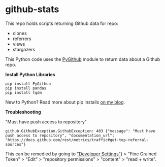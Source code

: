 # github-stats

This repo holds scripts returning Github data for repo:
- clones
- referrers
- views
- stargazers

This Python code uses the [PyGithub](https://pygithub.readthedocs.io/en/latest/index.html) module to return data about a Github repo.

**Install Python Libraries**

```
pip install PyGithub
pip install pandas
pip install tqdm
```
New to Python? Read more about pip installs [on my blog](https://lofipython.com/how-to-python-pip-install-new-libraries).


**Troubleshooting**

"Must have push access to repository"
```
github.GithubException.GithubException: 403 {"message": "Must have push access to repository", "documentation_url": "https://docs.github.com/rest/metrics/traffic#get-top-referral-sources"}
```
This can be remedied by going to ["Developer Settings"](https://github.com/settings/tokens)) > "Fine Grained Token" > "Edit" > "repository permissions" > "content" > "read + write".

